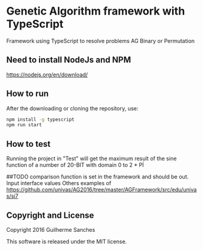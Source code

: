 # Genetic Algorithm framework with TypeScript
Framework using TypeScript to resolve problems AG Binary or Permutation

## Need to install NodeJs and NPM

https://nodejs.org/en/download/

## How to run
After the downloading or cloning the repository, use:
```bash
npm install -g typescript
npm run start
```

## How to test
Running the project in "Test" will get the maximum result
of the sine function of a number of 20-BIT with domain 0 to 2 * PÍ


##TODO
comparison function is set in the framework and should be out.
Input interface values
Others examples of https://github.com/univas/AG2016/tree/master/AGFramework/src/edu/univas/si7

## Copyright and License
Copyright 2016 Guilherme Sanches

This software is released under the MIT license.